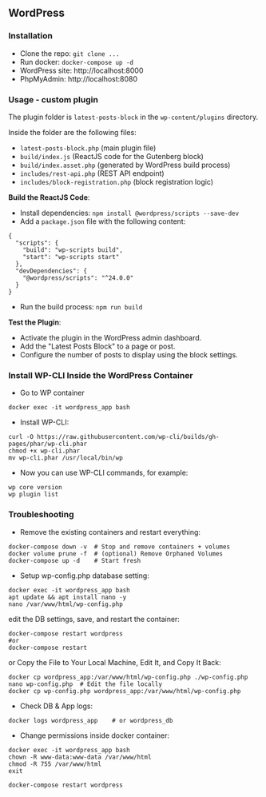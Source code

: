 ## WordPress

### Installation
- Clone the repo: `git clone ...`
- Run docker: `docker-compose up -d`
- WordPress site: http://localhost:8000
- PhpMyAdmin: http://localhost:8080

### Usage - custom plugin

The plugin folder is `latest-posts-block` in the `wp-content/plugins` directory.

Inside the folder are the following files:
- `latest-posts-block.php` (main plugin file)
- `build/index.js` (ReactJS code for the Gutenberg block)
- `build/index.asset.php` (generated by WordPress build process)
- `includes/rest-api.php` (REST API endpoint)
- `includes/block-registration.php` (block registration logic)

**Build the ReactJS Code**:
- Install dependencies: `npm install @wordpress/scripts --save-dev`
- Add a `package.json` file with the following content:
```
{
  "scripts": {
    "build": "wp-scripts build",
    "start": "wp-scripts start"
  },
  "devDependencies": {
    "@wordpress/scripts": "^24.0.0"
  }
}
```
- Run the build process: `npm run build`

**Test the Plugin**:
- Activate the plugin in the WordPress admin dashboard.
- Add the "Latest Posts Block" to a page or post. 
- Configure the number of posts to display using the block settings.

### Install WP-CLI Inside the WordPress Container
- Go to WP container
```
docker exec -it wordpress_app bash
```

- Install WP-CLI:
```
curl -O https://raw.githubusercontent.com/wp-cli/builds/gh-pages/phar/wp-cli.phar
chmod +x wp-cli.phar
mv wp-cli.phar /usr/local/bin/wp
```

- Now you can use WP-CLI commands, for example:
```
wp core version
wp plugin list
```

### Troubleshooting
- Remove the existing containers and restart everything:
```
docker-compose down -v  # Stop and remove containers + volumes
docker volume prune -f  # (optional) Remove Orphaned Volumes
docker-compose up -d    # Start fresh
```

- Setup wp-config.php database setting:
```
docker exec -it wordpress_app bash
apt update && apt install nano -y
nano /var/www/html/wp-config.php
```
edit the DB settings, save, and restart the container:
```
docker-compose restart wordpress
#or
docker-compose restart
```

or Copy the File to Your Local Machine, Edit It, and Copy It Back:
```
docker cp wordpress_app:/var/www/html/wp-config.php ./wp-config.php
nano wp-config.php  # Edit the file locally
docker cp wp-config.php wordpress_app:/var/www/html/wp-config.php
```

- Check DB & App logs:
```
docker logs wordpress_app    # or wordpress_db
```

- Change permissions inside docker container:
```
docker exec -it wordpress_app bash
chown -R www-data:www-data /var/www/html
chmod -R 755 /var/www/html
exit

docker-compose restart wordpress
```
